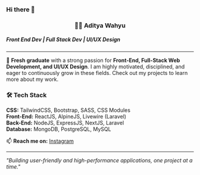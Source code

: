 ### Hi there 👋

<h3 align="center">👨‍💻 Aditya Wahyu</h3>
<h5>Front End Dev | Full Stack Dev | UI/UX Design</h5>

---

🚀 **Fresh graduate** with a strong passion for **Front-End, Full-Stack Web Development, and UI/UX Design**. I am highly motivated, disciplined, and eager to continuously grow in these fields. Check out my projects to learn more about my work.

### 🛠 Tech Stack  
**CSS:** TailwindCSS, Bootstrap, SASS, CSS Modules  
**Front-End:** ReactJS, AlpineJS, Livewire (Laravel)  
**Back-End:** NodeJS, ExpressJS, NextJS, Laravel  
**Database:** MongoDB, PostgreSQL, MySQL  

📫 **Reach me on:** [Instagram](https://instagram.com/adityaa.wr)  

---
*"Building user-friendly and high-performance applications, one project at a time."*

